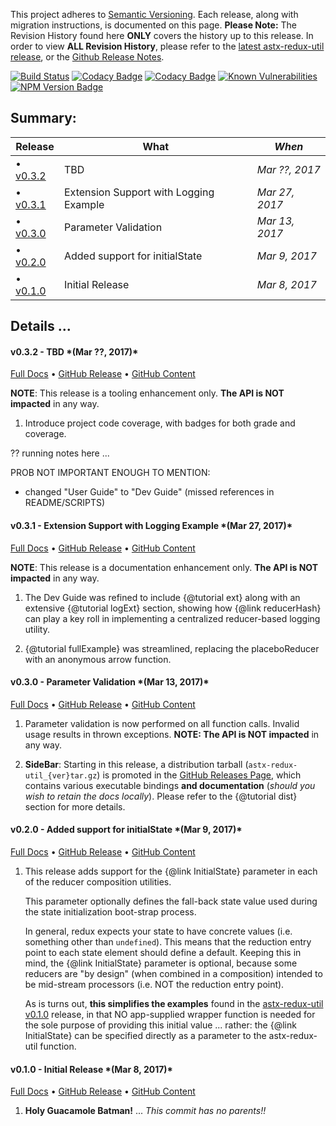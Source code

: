 This project adheres to [Semantic Versioning](http://semver.org/).
Each release, along with migration instructions, is documented on this
page. **Please Note:** The Revision History found here **ONLY** covers
the history up to this release.  In order to view **ALL Revision
History**, please refer to the [latest astx-redux-util
release](https://astx-redux-util.js.org), or the [Github Release
Notes](https://github.com/KevinAst/astx-redux-util/releases).

<!--- Badges for CI Builds ---> 
[![Build Status](https://travis-ci.org/KevinAst/astx-redux-util.svg?branch=master)](https://travis-ci.org/KevinAst/astx-redux-util)
[![Codacy Badge](https://api.codacy.com/project/badge/Grade/b7e9e537a56e41a692aef023fd15d9ca)](https://www.codacy.com/app/KevinAst/astx-redux-util?utm_source=github.com&amp;utm_medium=referral&amp;utm_content=KevinAst/astx-redux-util&amp;utm_campaign=Badge_Grade)
[![Codacy Badge](https://api.codacy.com/project/badge/Coverage/b7e9e537a56e41a692aef023fd15d9ca)](https://www.codacy.com/app/KevinAst/astx-redux-util?utm_source=github.com&amp;utm_medium=referral&amp;utm_content=KevinAst/astx-redux-util&amp;utm_campaign=Badge_Coverage)
[![Known Vulnerabilities](https://snyk.io/test/github/kevinast/astx-redux-util/badge.svg)](https://snyk.io/test/github/kevinast/astx-redux-util)
[![NPM Version Badge](https://img.shields.io/npm/v/astx-redux-util.svg)](https://www.npmjs.com/package/astx-redux-util)

<!-- ONLY activated when there are MULTIPLE versions -->
## Summary:

Release                  | What                                   | *When*
-------------------------|----------------------------------------|------------------
&bull; [v0.3.2](#v0.3.2) | TBD                                    | *Mar ??, 2017*
&bull; [v0.3.1](#v0.3.1) | Extension Support with Logging Example | *Mar 27, 2017*
&bull; [v0.3.0](#v0.3.0) | Parameter Validation                   | *Mar 13, 2017*
&bull; [v0.2.0](#v0.2.0) | Added support for initialState         | *Mar 9, 2017*
&bull; [v0.1.0](#v0.1.0) | Initial Release                        | *Mar 8, 2017*




## Details ...



<!-- ************************************************************* -->
<h4 class="name" id="v0.3.2">v0.3.2 - TBD *(Mar ??, 2017)*</h4>

[Full Docs](https://astx-redux-util.js.org/0.3.2)
&bull;
[GitHub Release](https://github.com/KevinAst/astx-redux-util/releases/tag/v0.3.2)
&bull;
[GitHub Content](https://github.com/KevinAst/astx-redux-util/tree/v0.3.2)

**NOTE**: This release is a tooling enhancement only. **The API is NOT
  impacted** in any way.

1. Introduce project code coverage, with badges for both grade and coverage.


?? running notes here ...

PROB NOT IMPORTANT ENOUGH TO MENTION:
 - changed "User Guide" to "Dev Guide" (missed references in README/SCRIPTS)



<!-- ************************************************************* -->
<h4 class="name" id="v0.3.1">v0.3.1 - Extension Support with Logging Example *(Mar 27, 2017)*</h4>

[Full Docs](https://astx-redux-util.js.org/0.3.1)
&bull;
[GitHub Release](https://github.com/KevinAst/astx-redux-util/releases/tag/v0.3.1)
&bull;
[GitHub Content](https://github.com/KevinAst/astx-redux-util/tree/v0.3.1)

**NOTE**: This release is a documentation enhancement only. **The API
          is NOT impacted** in any way.

1. The Dev Guide was refined to include {@tutorial ext} along with an
   extensive {@tutorial logExt} section, showing how {@link
   reducerHash} can play a key roll in implementing a centralized
   reducer-based logging utility.

1. {@tutorial fullExample} was streamlined, replacing the
   placeboReducer with an anonymous arrow function.



<!-- ************************************************************* -->
<h4 class="name" id="v0.3.0">v0.3.0 - Parameter Validation *(Mar 13, 2017)*</h4>

[Full Docs](https://astx-redux-util.js.org/0.3.0)
&bull;
[GitHub Release](https://github.com/KevinAst/astx-redux-util/releases/tag/v0.3.0)
&bull;
[GitHub Content](https://github.com/KevinAst/astx-redux-util/tree/v0.3.0)

1. Parameter validation is now performed on all function calls.  Invalid
   usage results in thrown exceptions.  **NOTE: The API is NOT impacted** in any way.

1. **SideBar**: Starting in this release, a distribution tarball
   (`astx-redux-util_{ver}tar.gz`) is promoted in the [GitHub Releases
   Page](https://github.com/KevinAst/astx-redux-util/releases), which
   contains various executable bindings **and documentation** (*should
   you wish to retain the docs locally*).  Please refer to the {@tutorial
   dist} section for more details.




<!-- ************************************************************* -->
<h4 class="name" id="v0.2.0">v0.2.0 - Added support for initialState *(Mar 9, 2017)*</h4>

[Full Docs](https://astx-redux-util.js.org/0.2.0)
&bull;
[GitHub Release](https://github.com/KevinAst/astx-redux-util/releases/tag/v0.2.0)
&bull;
[GitHub Content](https://github.com/KevinAst/astx-redux-util/tree/v0.2.0)

1. This release adds support for the {@link InitialState} parameter in each of
   the reducer composition utilities.

   This parameter optionally defines the fall-back state value used
   during the state initialization boot-strap process.

   In general, redux expects your state to have concrete values
   (i.e. something other than `undefined`).  This means that the
   reduction entry point to each state element should define a default.
   Keeping this in mind, the {@link InitialState} parameter is optional,
   because some reducers are "by design" (when combined in a composition)
   intended to be mid-stream processors (i.e. NOT the reduction entry
   point).

   As is turns out, **this simplifies the examples** found in the
   [astx-redux-util v0.1.0](https://astx-redux-util.js.org/0.1.0)
   release, in that NO app-supplied wrapper function is needed for the
   sole purpose of providing this initial value ... rather: the
   {@link InitialState} can be specified directly as a parameter to the
   astx-redux-util function.


<!-- ************************************************************* -->
<h4 class="name" id="v0.1.0">v0.1.0 - Initial Release *(Mar 8, 2017)*</h4>

[Full Docs](https://astx-redux-util.js.org/0.1.0)
&bull;
[GitHub Release](https://github.com/KevinAst/astx-redux-util/releases/tag/v0.1.0)
&bull;
[GitHub Content](https://github.com/KevinAst/astx-redux-util/tree/v0.1.0)

1. **Holy Guacamole Batman!** ... *This commit has no parents!!*
